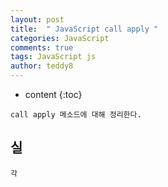 ```yaml
---
layout: post   
title:  " JavaScript call apply "
categories: JavaScript
comments: true
tags: JavaScript js 
author: teddy8  
---
```

* content
{:toc}

```
call apply 메소드에 대해 정리한다.
```

## 실
```
각 
```

```
```